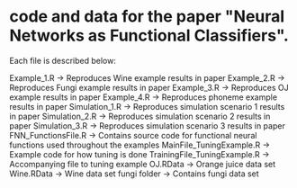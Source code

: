 # code and data for the paper "Neural Networks as Functional Classifiers". 

Each file is described below:

Example_1.R -> Reproduces Wine example results in paper
Example_2.R -> Reproduces Fungi example results in paper
Example_3.R -> Reproduces OJ example results in paper
Example_4.R -> Reproduces phoneme example results in paper
Simulation_1.R -> Reproduces simulation scenario 1 results in paper
Simulation_2.R -> Reproduces simulation scenario 2 results in paper
Simulation_3.R -> Reproduces simulation scenario 3 results in paper
FNN_FunctionsFile.R -> Contains source code for functional neural functions used throughout the examples
MainFile_TuningExample.R -> Example code for how tuning is done
TrainingFile_TuningExample.R -> Accompanying file to tuning example
OJ.RData -> Orange juice data set
Wine.RData -> Wine data set
fungi folder -> Contains fungi data set
